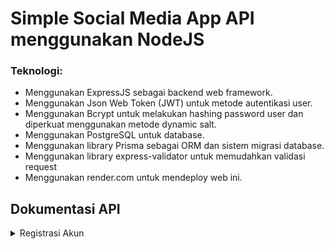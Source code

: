 
# Simple Social Media App API menggunakan NodeJS

### Teknologi:
- Menggunakan ExpressJS sebagai backend web framework.
- Menggunakan Json Web Token (JWT) untuk metode autentikasi user.
- Menggunakan Bcrypt untuk melakukan hashing password user dan diperkuat menggunakan metode dynamic salt.
- Menggunakan PostgreSQL untuk database.
- Menggunakan library Prisma sebagai ORM dan sistem migrasi database.
- Menggunakan library express-validator untuk memudahkan validasi request
- Menggunakan render.com untuk mendeploy web ini.

## Dokumentasi API
<details>
    <summary>Registrasi Akun</summary>

### Request
    
```http
POST http://localhost:3000/auth/register
Content-Type:  application/json

{"username":"isi_username","password":"isi_password"}
```
### Response
Status: **200** - Berhasil mendaftar akun
```json
{
  "status": true,
  "message": "User registered"
}
```
Status: **403** - Username sudah terdaftar
    
```json
{
  "status": false,
  "message": "User already registered"
}
```
Status: **400** - Request tidak valid, seperti: kolom tidak diisi
    
```json
{
  "status": false,
  "message": "Invalid request",
  "data": {
    "errors": [...]
  }
}
```
</details>
